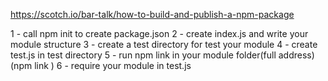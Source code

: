 https://scotch.io/bar-talk/how-to-build-and-publish-a-npm-package



1 - call npm init to create package.json
2 - create index.js and write your module structure
3 - create a test directory for test your module
4 - create test.js in test directory
5 - run npm link in your module folder(full address) (npm link <My Module Address>)
6 - require your module in test.js